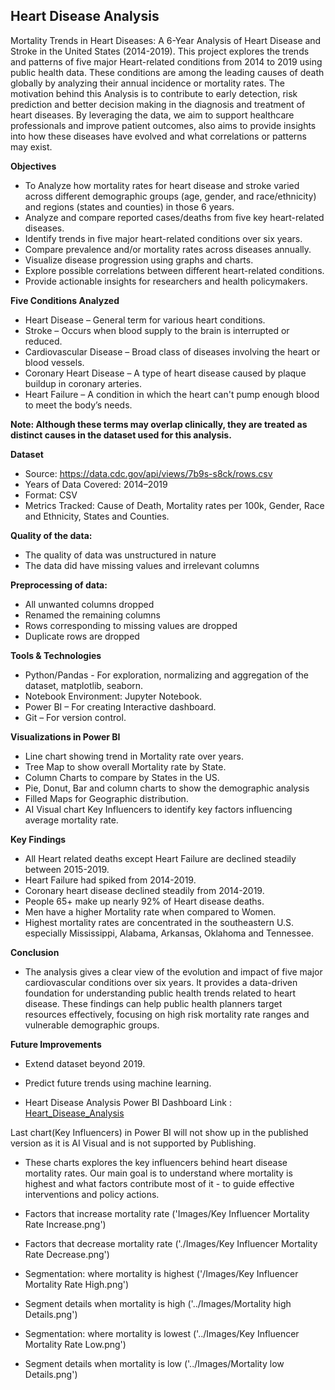 ## Heart Disease Analysis

Mortality Trends in Heart Diseases: A 6-Year Analysis of Heart Disease and Stroke in the United States (2014-2019).
This project explores the trends and patterns of five major Heart-related conditions from 2014 to 2019 using public health data. These conditions are among the leading causes of death globally by analyzing their annual incidence or mortality rates.
The motivation behind this Analysis is to contribute to early detection, risk prediction and better decision making in the diagnosis and treatment of heart diseases. By leveraging the data, we aim to support healthcare professionals and improve patient outcomes, also aims to provide insights into how these diseases have evolved and what correlations or patterns may exist.


**Objectives** 
* To Analyze how mortality rates for heart disease and stroke varied across different demographic groups (age, gender, and race/ethnicity) and regions (states and counties) in those 6 years.
* Analyze and compare reported cases/deaths from five key heart-related diseases.
* Identify trends in five major heart-related conditions over six years.
* Compare prevalence and/or mortality rates across diseases annually.
* Visualize disease progression using graphs and charts.
* Explore possible correlations between different heart-related conditions.
* Provide actionable insights for researchers and health policymakers.

**Five Conditions Analyzed**

* Heart Disease – General term for various heart conditions.
* Stroke – Occurs when blood supply to the brain is interrupted or reduced.
* Cardiovascular Disease – Broad class of diseases involving the heart or blood vessels.
* Coronary Heart Disease – A type of heart disease caused by plaque buildup in coronary arteries.
* Heart Failure – A condition in which the heart can't pump enough blood to meet the body’s needs.

**Note: Although these terms may overlap clinically, they are treated as distinct causes in the dataset used for this analysis.**

**Dataset**

* Source: https://data.cdc.gov/api/views/7b9s-s8ck/rows.csv
* Years of Data Covered: 2014–2019
* Format: CSV
* Metrics Tracked: Cause of Death, Mortality rates per 100k, Gender, Race and Ethnicity, States and Counties.

**Quality of the data:** 
* The quality of data was unstructured in nature
* The data did have missing values and irrelevant columns

**Preprocessing of data:**
* All unwanted columns dropped
* Renamed the remaining columns
* Rows corresponding to missing values are dropped
* Duplicate rows are dropped

**Tools & Technologies**

* Python/Pandas - For exploration, normalizing and aggregation of the dataset, matplotlib, seaborn.
* Notebook Environment: Jupyter Notebook.
* Power BI – For creating Interactive dashboard.
* Git – For version control.

**Visualizations in Power BI**

* Line chart showing trend in Mortality rate over years.
* Tree Map to show overall Mortality rate by State.
* Column Charts to compare by States in the US.
* Pie, Donut, Bar and column charts to show the demographic analysis
* Filled Maps for Geographic distribution.
* AI Visual chart Key Influencers to identify key factors influencing average mortality rate.

**Key Findings**

* All Heart related deaths except Heart Failure are declined steadily between 2015-2019.
* Heart Failure had spiked from 2014-2019.
* Coronary heart disease declined steadily from 2014-2019.
* People 65+ make up nearly 92% of Heart disease deaths.
* Men have a higher Mortality rate when compared to Women.
* Highest mortality rates are concentrated in the southeastern U.S. especially Mississippi, Alabama, Arkansas, Oklahoma and Tennessee.

**Conclusion**

* The analysis gives a clear view of the evolution and impact of five major cardiovascular conditions over six years. It provides a data-driven foundation for understanding public health trends related to heart disease. These findings can help public health planners target resources effectively, focusing on high risk mortality rate ranges and vulnerable demographic groups.

**Future Improvements**

* Extend dataset beyond 2019.
* Predict future trends using machine learning.

* Heart Disease Analysis Power BI Dashboard Link : <a href ="https://app.powerbi.com/view?r=eyJrIjoiYzJjODBkMzctNDkwYi00NjdhLWIzMDAtMzk4OWI3ODc5YTZlIiwidCI6IjEwMWRhNTg3LTE4NDMtNGY1Mi04YjhhLTE3YjA2OWM2NmQzMyIsImMiOjJ9" >Heart_Disease_Analysis</a>

Last chart(Key Influencers) in Power BI will not show up in the published version as it is AI Visual and is not supported by Publishing.

* These charts explores the key influencers behind heart disease mortality rates. Our main goal is to understand where mortality is highest and what factors contribute most of it - to guide effective interventions and policy actions.

* Factors that increase mortality rate
('Images/Key Influencer Mortality Rate Increase.png')

* Factors that decrease mortality rate
('./Images/Key Influencer Mortality Rate Decrease.png')

* Segmentation: where mortality is highest
('/Images/Key Influencer Mortality Rate High.png')

* Segment details when mortality is high
 ('../Images/Mortality high Details.png')

*  Segmentation: where mortality is lowest
('../Images/Key Influencer Mortality Rate Low.png')

* Segment details when mortality is low
 ('../Images/Mortality low Details.png')




